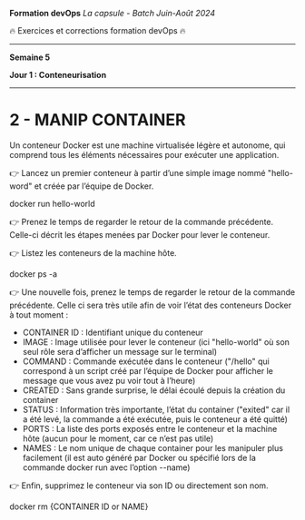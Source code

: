 **Formation devOps**
_La capsule - Batch Juin-Août 2024_

:fire: Exercices et corrections formation devOps :fire:

---

**Semaine 5**

**Jour 1 : Conteneurisation**

---

# 2 - MANIP CONTAINER

Un conteneur Docker est une machine virtualisée légère et autonome, qui comprend tous les éléments nécessaires pour exécuter une application.

👉 Lancez un premier conteneur à partir d’une simple image nommé "hello-word" et créée par l’équipe de Docker.

docker run hello-world

👉 Prenez le temps de regarder le retour de la commande précédente. Celle-ci décrit les étapes menées par Docker pour lever le conteneur.

👉 Listez les conteneurs de la machine hôte.

docker ps -a

👉 Une nouvelle fois, prenez le temps de regarder le retour de la commande précédente.
Celle ci sera très utile afin de voir l’état des conteneurs Docker à tout moment :

   - CONTAINER ID : Identifiant unique du conteneur
   - IMAGE : Image utilisée pour lever le conteneur (ici "hello-world" où son seul rôle sera d’afficher un message sur le terminal)
   - COMMAND : Commande exécutée dans le conteneur ("/hello" qui correspond à un script créé par l’équipe de Docker pour afficher le message que vous avez pu voir tout à l’heure)
   - CREATED : Sans grande surprise, le délai écoulé depuis la création du container
   - STATUS : Information très importante, l’état du container ("exited" car il a été levé, la commande a été exécutée, puis le conteneur a été quitté)
   - PORTS : La liste des ports exposés entre le conteneur et la machine hôte (aucun pour le moment, car ce n’est pas utile)
   - NAMES : Le nom unique de chaque container pour les manipuler plus facilement (il est auto généré par Docker ou spécifié lors de la commande docker run avec l’option --name)

👉 Enfin, supprimez le conteneur via son ID ou directement son nom.

docker rm {CONTAINER ID or NAME}

